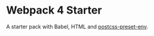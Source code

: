 # Webpack 4 Starter

A starter pack with Babel, HTML and [postcss-preset-env](https://github.com/csstools/postcss-preset-env).
